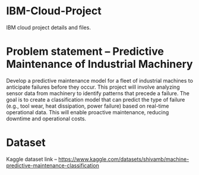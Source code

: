 # IBM-Cloud-Project
IBM cloud project details and files.

# Problem statement – Predictive Maintenance of Industrial Machinery 
Develop a predictive maintenance model for a fleet of industrial machines to anticipate 
failures before they occur. This project will involve analyzing sensor data from machinery 
to identify patterns that precede a failure. The goal is to create a classification model that 
can predict the type of failure (e.g., tool wear, heat dissipation, power failure) based on 
real-time operational data. This will enable proactive maintenance, reducing downtime 
and operational costs.

# Dataset
Kaggle dataset link – https://www.kaggle.com/datasets/shivamb/machine-predictive-maintenance-classification
